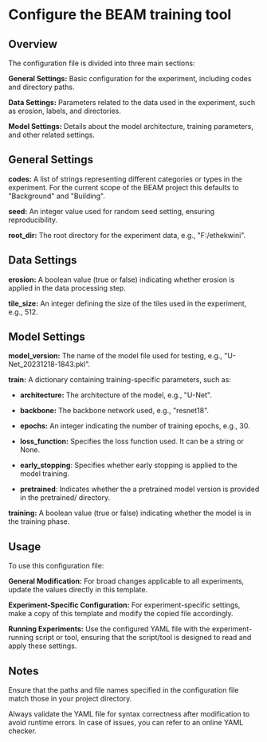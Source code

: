 # Configure the BEAM training tool

## Overview

The configuration file is divided into three main sections:

**General Settings:** Basic configuration for the experiment, including codes and directory paths.

**Data Settings:** Parameters related to the data used in the experiment, such as erosion, labels, and directories.

**Model Settings:** Details about the model architecture, training parameters, and other related settings.

## General Settings

**codes:** A list of strings representing different categories or types in the experiment. For the current scope of the BEAM project this defaults to "Background" and "Building".

**seed:** An integer value used for random seed setting, ensuring reproducibility.

**root_dir:** The root directory for the experiment data, e.g., "F:/ethekwini".

## Data Settings

**erosion:** A boolean value (true or false) indicating whether erosion is applied in the data processing step.

**tile_size:** An integer defining the size of the tiles used in the experiment, e.g., 512.

## Model Settings

**model_version:** The name of the model file used for testing, e.g., "U-Net_20231218-1843.pkl".

**train:** A dictionary containing training-specific parameters, such as:

- **architecture:** The architecture of the model, e.g., "U-Net".

- **backbone:** The backbone network used, e.g., "resnet18".

- **epochs:** An integer indicating the number of training epochs, e.g., 30.

- **loss_function:** Specifies the loss function used. It can be a string or None.

- **early_stopping**: Specifies whether early stopping is applied to the model training.

- **pretrained**: Indicates whether the a pretrained model version is provided in the pretrained/ directory.

**training:** A boolean value (true or false) indicating whether the model is in the training phase.

## Usage

To use this configuration file:

**General Modification:** For broad changes applicable to all experiments, update the values directly in this template.

**Experiment-Specific Configuration:** For experiment-specific settings, make a copy of this template and modify the copied file accordingly.

**Running Experiments:** Use the configured YAML file with the experiment-running script or tool, ensuring that the script/tool is designed to read and apply these settings.

## Notes

Ensure that the paths and file names specified in the configuration file match those in your project directory.

Always validate the YAML file for syntax correctness after modification to avoid runtime errors. In case of issues, you can refer to an online YAML checker.

